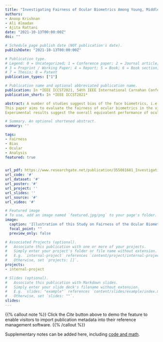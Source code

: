 ```yaml
---
title: "Investigating Fairness of Ocular Biometrics Among Young, Middle-Aged, and Older Adults"
authors:
- Anoop Krishnan
- Ali Almadan
- Ajita Rattani
date: "2021-10-13T00:00:00Z"
doi: ""

# Schedule page publish date (NOT publication's date).
publishDate: "2021-10-13T00:00:00Z"

# Publication type.
# Legend: 0 = Uncategorized; 1 = Conference paper; 2 = Journal article;
# 3 = Preprint / Working Paper; 4 = Report; 5 = Book; 6 = Book section;
# 7 = Thesis; 8 = Patent
publication_types: ["1"]

# Publication name and optional abbreviated publication name.
publication: In *IEEE ICCST2021, 54th IEEE International Carnahan Conference on Security Technology - online*
publication_short: In *IEEE ICCST2021*

abstract: A number of studies suggest bias of the face biometrics, i.e., face recognition and soft-biometric estimation methods, across gender, race, and age-groups. There is a recent urge to investigate the bias of different biometric modalities toward the deployment of fair and trustworthy biometric solutions. Ocular biometrics has obtained increased attention from academia and industry due to its high accuracy, security, privacy, and ease of use in mobile devices. A recent study in $2020$ also suggested the fairness of ocular-based user recognition across males and females.
This paper aims to evaluate the fairness of ocular biometrics in the visible spectrum among age-groups; young, middle, and older adults. Thanks to the availability of the latest large-scale $2020$ UFPR ocular biometric dataset, with subjects acquired in the age range $18$ - $79$ years, to facilitate this study. 
Experimental results suggest the overall equivalent performance of ocular biometrics across gender and age-groups in user verification and gender-classification. Performance difference for older adults at lower false match rate and young adults was noted at user verification and age-classification, respectively. This could be attributed to inherent characteristics of the biometric data from these age-groups impacting specific applications, which suggest a need for advancement in sensor technology and software solutions. 

# Summary. An optional shortened abstract.
summary: ''

tags:
- Fairness
- Bias
- Ocular
- Analysis
featured: true


url_pdf: https://www.researchgate.net/publication/355081681_Investigating_Fairness_of_Ocular_Biometrics_Among_Young_Middle-Aged_and_Older_Adults
url_code: '#'
url_dataset: '#'
url_poster: '#'
url_project: ''
url_slides: ''
url_source: '#'
url_video: '#'

# Featured image
# To use, add an image named `featured.jpg/png` to your page's folder. 
image:
  caption: 'Illustration of this Study on Fairness of the Ocular BiometricsAmong Young, Middle and Older Adults.'
  focal_point: ""
  preview_only: false

# Associated Projects (optional).
#   Associate this publication with one or more of your projects.
#   Simply enter your project's folder or file name without extension.
#   E.g. `internal-project` references `content/project/internal-project/index.md`.
#   Otherwise, set `projects: []`.
projects:
- internal-project

# Slides (optional).
#   Associate this publication with Markdown slides.
#   Simply enter your slide deck's filename without extension.
#   E.g. `slides: "example"` references `content/slides/example/index.md`.
#   Otherwise, set `slides: ""`.
slides:
---
```


{{% callout note %}}
Click the *Cite* button above to demo the feature to enable visitors to import publication metadata into their reference management software.
{{% /callout %}}

Supplementary notes can be added here, including [code and math](https://sourcethemes.com/academic/docs/writing-markdown-latex/).
